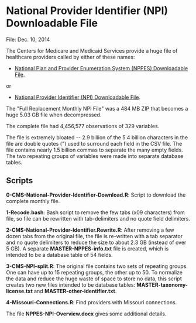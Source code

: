 National Provider Identifier (NPI) Downloadable File
====================================================

File:  Dec. 10, 2014

The Centers for Medicare and Medicaid Services provide a huge file of healthcare providers called by either of these names:

* [National Plan and Provider Enumeration System (NPPES) Downloadable File](http://www.cms.gov/Regulations-and-Guidance/HIPAA-Administrative-Simplification/NationalProvIdentStand/DataDissemination.html).

or

* [National Provider Identifier (NPI) Downloadable File](http://nppes.viva-it.com/NPI_Files.html).

The "Full Replacement Monthly NPI File" was a 484 MB ZIP that becomes a huge 5.03 GB file when decompressed.

The complete file had 4,456,577 observations of 329 variables.

The file is extremely bloated -- 2.9 billion of the 5.4 billion characters in the file are double quotes (") used to surround each field in the CSV file.  The file contains nearly 1.5 billion commas to separate the many empty fields. The two repeating groups of variables were made into separate database tables.


Scripts
-------

**0-CMS-National-Provider-Identifier-Download.R**:  Script to download the complete monthly file.

**1-Recode.bash**:  Bash script to remove the few tabs (x09 characters) from file, so file can be rewritten with tab-delimiters and no quote field delimiters.

**2-CMS-National-Provider-Identifier.Rewrite.R**:  After removing a few dozen tabs from the original file, the file is re-written with a tab separator and no quote delimiters to reduce the size to about 2.3 GB (instead of over 5 GB).  A separate **MASTER-NPPES-info.txt** file is created, which is intended to be a database table of 54 fields.

**3-CMS-NPI-split.R**:  The original file contains two sets of repeating groups. One can have up to 15 repeating groups, the other up to 50. To normalize the data and reduce the huge waste of space to store no data, this script creates two new files intended to be database tables:  **MASTER-taxonomy-license.txt** and **MASTER-other-identifier.txt**.

**4-Missouri-Connections.R**:  Find providers with Missouri connections.


The file **NPPES-NPI-Overview.docx** gives some additional details.

